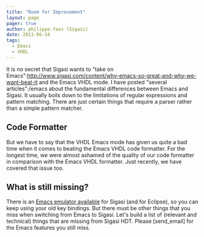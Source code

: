 ```yaml
---
title: "Room for Improvement"
layout: page 
pager: true
author: philippe.faes (Sigasi)
date: 2011-06-24
tags: 
  - Emacs
  - VHDL
---
```

It is no secret that Sigasi wants to "take on Emacs":http://www.sigasi.com/content/why-emacs-so-great-and-why-we-want-beat-it and the Emacs VHDL mode. I have posted "several articles":/emacs about the fundamental differences between Emacs and Sigasi. It usually boils down to the limitations of regular expressions and pattern matching. There are just certain things that require a parser rather than a simple pattern matcher.

## Code Formatter

But we have to say that the VHDL Emacs mode has given us quite a bad time when it comes to beating the Emacs VHDL code formatter. For the longest time, we were almost ashamed of the quality of our code formatter in comparison with the Emacs VHDL formatter. Just recently, we have covered that issue too.

## What is still missing?

There is an [Emacs emulator available](/faq.html#emacs) for Sigasi (and for Eclipse), so you can keep using your old key bindings. But there must be other things that you miss when switching from Emacs to Sigasi. Let's build a list of (relevant and technical) things that are missing from Sigasi HDT. Please [send_email] for the Emacs features you still miss.